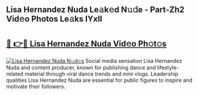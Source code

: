## Lisa Hernandez Nuda Le𝚊k𝚎d N𝚞𝚍e - Part-Zh2 Vid𝚎o Photos Le𝚊ks IYxlI

# <h2><a href="http://fbeyfdz.evod.top/?m=Lisa+Hernandez+Nuda">🔗 👉🔴 Lisa Hernandez Nuda Vid𝚎o Ph𝚘t𝚘s</a></h2>

[![Lisa Hernandez Nuda N𝚞d𝚎s](https://i.imgur.com/8V9OHl7.gif)](http://fbeyfdz.evod.top/?m=Lisa+Hernandez+Nuda)
Social media sensation Lisa Hernandez Nuda and content producer, known for publishing dance and lifestyle-related material through viral dance trends and mini vlogs. Leadership qualities Lisa Hernandez Nuda are essential for public figures to inspire and motivate their followers. 

